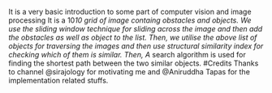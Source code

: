 It is a very basic introduction to some part of computer vision and image processing
It is a 10*10 grid of image containg obstacles and objects. 
We use the sliding window technique for sliding across the image and then add the obstacles as well as object to the list.
Then, we utilise the above list of objects for traversing the images and then use structural similarity index for checking which of  them is similar.
Then, A* search algorithm is used for finding the shortest path between the two similar objects.
#Credits
Thanks to channel @sirajology for motivating me and @Aniruddha Tapas for the implementation related stuffs.
